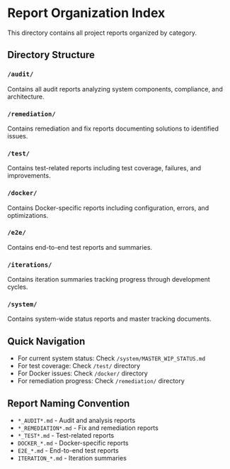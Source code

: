 # Report Organization Index

This directory contains all project reports organized by category.

## Directory Structure

### `/audit/`
Contains all audit reports analyzing system components, compliance, and architecture.

### `/remediation/`
Contains remediation and fix reports documenting solutions to identified issues.

### `/test/`
Contains test-related reports including test coverage, failures, and improvements.

### `/docker/`
Contains Docker-specific reports including configuration, errors, and optimizations.

### `/e2e/`
Contains end-to-end test reports and summaries.

### `/iterations/`
Contains iteration summaries tracking progress through development cycles.

### `/system/`
Contains system-wide status reports and master tracking documents.

## Quick Navigation

- For current system status: Check `/system/MASTER_WIP_STATUS.md`
- For test coverage: Check `/test/` directory
- For Docker issues: Check `/docker/` directory
- For remediation progress: Check `/remediation/` directory

## Report Naming Convention

- `*_AUDIT*.md` - Audit and analysis reports
- `*_REMEDIATION*.md` - Fix and remediation reports
- `*_TEST*.md` - Test-related reports
- `DOCKER_*.md` - Docker-specific reports
- `E2E_*.md` - End-to-end test reports
- `ITERATION_*.md` - Iteration summaries